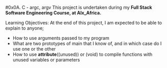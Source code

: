 #0x0A. C - argc, argv
This project is undertaken during my **Full Stack Software Engineering Course, at Alx_Africa.**

Learning Objectives:
At the end of this project, I am expected to be able to explain to anyone;
* How to use arguments passed to my program
* What are two prototypes of main that I know of, and in which case do I  use one or the other
* How to use __attribute__((unused)) or (void) to compile functions with unused variables or parameters
